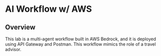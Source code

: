 # AI Workflow w/ AWS

## Overview
This lab is a multi-agent workflow built in AWS Bedrock, and it is deployed using API Gateway and Postman. This workflow mimics the role of a travel advisor.
